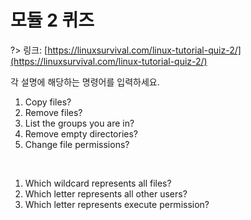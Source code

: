 # 모듈 2 퀴즈

?> 링크: [https://linuxsurvival.com/linux-tutorial-quiz-2/](https://linuxsurvival.com/linux-tutorial-quiz-2/)

각 설명에 해당하는 명령어를 입력하세요.

1. Copy files?
2. Remove files?
3. List the groups you are in?
4. Remove empty directories?
5. Change file permissions?


<br>

1. Which wildcard represents all files?	
2. Which letter represents all other users?	
3. Which letter represents execute permission?
